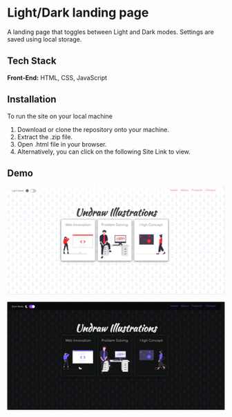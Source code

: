 # Light/Dark landing page

A landing page that toggles between Light and Dark modes. Settings are saved using local storage. 


## Tech Stack

**Front-End:** HTML, CSS, JavaScript

## Installation

To run the site on your local machine

1) Download or clone the repository onto your machine.
2) Extract the .zip file.
3) Open .html file in your browser.
4) Alternatively, you can click on the following Site Link to view.
## Demo

![](/assets/screenshot-light.jpg)

![](/assets/screenshot-dark.jpg)
